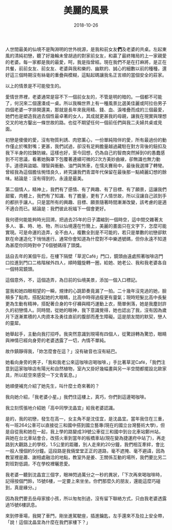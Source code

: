﻿---
layout: post
title: 美麗的風景
date: 2018-10-26
category: 說
tags: [看護]
---


人世間最美的仙境不是陶淵明的世外桃源，是我和前女友**們**及老婆的共桌。左起東風的清純初戀，聽了好幾輪未曾胡過的對家前女友，和贏了最終賭局的上一家親愛的老婆。每一家都是我的最愛，呵，我是指曾經。現在我們不是在打麻將，是正在共餐，前前女友、前女友、老婆與我和樂的、幽默的、誠心的細數以前的種種，還好這三個時期沒有絲毫的重疊與模糊，這點起碼讓我名正言順的當個安全的莊家。

以上的情景是不可能發生的。

<!--more-->
愛情世界裡，老婆通常是容不下一個前女友的，不管是明的暗的。一個都不可能了，何況來二個還湊成一桌。所以我稱世界上有一種風景比選美佳麗或阿拉伯男子四個老婆一字排開還美，那就是長年來我用精、錢、血、淚堆疊而成的三個最愛，她們也是塑造我過去個性最卓著的女人，其成就更甚我的母親，讓我在現實與理想交叉的地方鑿出一條世故的路。也從不期望任何一個前任們與我二夫婦共桌或見面。

初戀是傻傻的愛，沒有物質利誘、肉慾薰心，一份單純陪伴的愛，所有最過份的動作僅止於嘴對嘴；更甚，我們試過，卻沒有足夠膽量越過藏駐在對方背後的鈕扣及我下半身的拉鍊防線。這樣也好，至今回想，仍為自己的智商突然掉到0的愚蠢感到不可思議，看著她胸罩下包覆著連續可微的2次方美妙曲線，卻無識也無力動手。道德與盜娼、理智與衝動、油門與煞車，在懦夫賽局中，最後我選擇了轉彎。曾經我為這個膽怯惋惜良久，終究讓我們青澀年代保留在最後那一點綺麗幻想的餘味。結論是：沒有得到的，永遠是最美。

第二個情人，精神上，我們有了感情、有了興趣、有了目標、有了願景，這讓我們甜蜜，肉體上，我們有了知識、有了膽量，更有了人情世故，所以沒讓自己該到手的都拱手讓人。只是當所有的興趣、目標、願景隨著時間漸漸改變，該考慮的是適不適合而已。結論是：我們彼此祝福下一個會更好。

我何德何能能夠時光回溯，把過去25年的日子濃縮到一個時空，這中間交雜著太多人、事、時、地、物，所以仙境還在竹簡上，美麗的畫面只在文字下，怎麼可能實現。可是命運的造弄，全不由人，複數全到是不可能的，若只是單數的初戀卻默默在命運造化下悄悄進行。通常你會知道為什麼對不中樂透號碼，但你永遠不知道為甚麼你同時對中了6個號碼得了頭獎。

話自去年的某個午后，在樓下隔壁「草泥Café」門口，鏡頭由遠處照著咖啡店門口拉進到門口二格階梯外四人，順時鐘旋轉一圈，給她、她老公、我和我老婆各自一個特寫鏡頭。

這個意外，不，這個造弄，為日前的仙境美景，添加一個入口標記。

當我和她四眼相望的一瞬，規律的心跳節奏竟漏了一拍。二十幾年沒見過的她，臉頰多了點肉，搭配起她的大眼睛，比高中時得過瘦更有靈氣；現時短髮比高中長髮更為生動有精神，搭配著合身的牛仔褲與精巧運動上衣，簡單俐落，她是我塵封許久的初戀情人。同時間，從她的眼神，我下意識覺得，她也認出了我，沒有因為歲月下逐漸累積的人肉資本及勇往直前的腹部而產生障礙。這是朋友間的默契，戀人的靈犀。

她舉起手，主動向我打招呼。我突然意識到現場有四個人，從驚訝轉為驚恐，眼睛與神情已經向身旁的老婆透露了一切，內情不單純。

故作鎮靜得我，「妳怎麼會在這？」沒有破音也沒有結巴。

她看向身旁的男子，「我和我老公來這咖啡店喝咖啡，」手比著草泥Café，「我們注意到這家咖啡店有陽光和自然植物，室內又掛好幾幅畫與另一半空間都擺設北歐家具，所以趁空來感受一下文青氣息。」

她順便補充介紹了她先生，叫什麼士奇來著的？

我向她介紹，「我老婆小星。」我們住這樓上，真巧，你們到這邊喝咖啡。

我立刻慌張地介紹她「高中同學沈晶宜」給我老婆認識。

是的，我的初戀，發生在高一，女主角不是沈佳宜，是沈晶宜。當年我住在三重，有一班264公車可以直接從三和國中搭到國立藝專(現在的國立台灣藝術大學)，但是自從我和她在一起，我上學的路變成39號公車從三和國中到台北車站鄭州站，與她在台北車站會合，改搭火車到當年的板橋車站(現在變為捷運府中站了)，再走路到大觀路上的學校，1.5公里的距離，別人走來約20分鐘，我們相互牽絆，會比一般人慢個約5分鐘。這段路是我倆堂堂正正的道路，毫不遮掩、毫不避諱，因為教室裡是蕭、謝相處融洽的地點，教室外是姜、王關係互動的場所，我們要比另二對班對低調，不在學校裡曬恩愛。

我老婆一聽到沈晶宜三個字，眼神閃過萬分之一秒的異狀，「下次再來喝咖啡時，記得按個門鈴，15號6樓，一定要上來坐坐。你們那麼久的朋友，還能這麼巧碰到，真是緣分。」

因為我們要去岳母家接小孩，所以匆匆別過，沒有留下聯絡方式，只由我老婆透露過15號6樓訊息。

來到停車場，我開了車門，剛坐進駕駛座，插進鑰匙，左手還來不及拉上安全帶，「說！這個沈晶宜為什麼在我們家樓下？」
